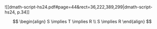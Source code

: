 
![[dmath-script-hs24.pdf#page=44&rect=36,222,389,299|dmath-script-hs24, p.34]]


$$
\begin{align}
S \implies T \implies R \\
S \implies R
\end{align}
$$
